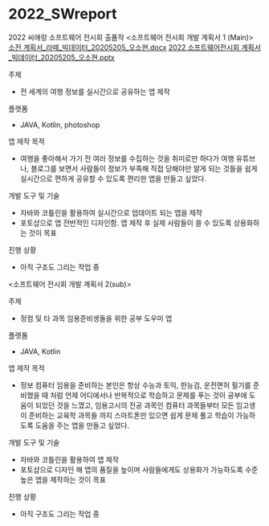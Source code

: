 # 2022_SWreport
2022 씨애랑 소프트웨어 전시회 출품작
<소프트웨어 전시회 개발 계획서  1 (Main)>
[소전 계획서_라떼_빅데이터_20205205_오소현.docx](https://github.com/osohyun0224/2022_SWreport/files/9150973/_._._20205205_.docx)
[2022 소프트웨어전시회 계획서_빅데이터_20205205_오소현.pptx](https://github.com/osohyun0224/2022_SWreport/files/9150974/2022._._20205205_.pptx)


주제 
- 전 세계의 여행 정보를 실시간으로 공유하는 앱 제작

플랫폼
- JAVA, Kotlin, photoshop

앱 제작 목적
- 여행을 좋아해서 가기 전 여러 정보를 수집하는 것을 취미로만 하다가 여행 유튜브나, 블로그를 보면서 사람들이 정보가 부족해 직접 당해야만 알게 되는 것들을  쉽게 실시간으로 편하게 공유할 수 있도록 편리한 앱을 만들고 싶었다.

개발 도구 및 기술 
- 자바와 코틀린을 활용하여 실시간으로 업데이트 되는 앱을 제작
- 포토샵으로 앱 전반적인 디자인함. 앱 제작 후 실제 사람들이 쓸 수 있도록 상용화하는 것이 목표

진행 상황
- 아직 구조도 그리는 작업 중

<소프트웨어 전시회 개발 계획서  2(sub)>

주제 
- 정컴 및 타 과목 임용준비생들을 위한 공부 도우미 앱

플랫폼
- JAVA, Kotlin

앱 제작 목적
- 정보 컴퓨터 임용을 준비하는 본인은 항상 수능과 토익, 한능검, 운전면허 필기를 준비했을 때 처럼 언제 어디에서나 반복적으로 학습하고 문제를 푸는 것이 공부에 도움이 되었던 것을 느꼈고, 임용고시의 전공 과목인 컴퓨터 과목들부터 모든 임고생이 준비하는 교육학 과목들 까지 스마트폰만 있으면 쉽게 문제 풀고 학습이 가능하도록 도움을 주는 앱을 만들고 싶었다.

개발 도구 및 기술 
- 자바와 코틀린을 활용하여 앱 제작
- 포토샵으로 디자인 해 앱의 품질을 높이며 사람들에게도 상용화가 가능하도록 수준 높은 앱을 제작하는 것이 목표

진행 상황
- 아직 구조도 그리는 작업 중
